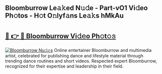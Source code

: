 ## Bloomburrow Le𝚊𝚔ed N𝚞𝚍e - Part-vO1 Vi𝚍eo Ph𝚘tos - H𝚘t O𝚗lyf𝚊ns Le𝚊𝚔s hMkAu

# <h2><a href="http://hfcm6u.feru.top/?c=Bloomburrow">🔗 👉 🔴 Bloomburrow Vi𝚍𝚎o Ph𝚘t𝚘𝚜</a></h2>

[![Bloomburrow Nu𝚍𝚎s](https://i.imgur.com/0TWrTi3.gif)](http://hfcm6u.feru.top/?c=Bloomburrow)
Online entertainer Bloomburrow and multimedia artist, celebrated for publishing dance and lifestyle material through trending dance routines and short videos. Respected expert Bloomburrow, recognized for their expertise and leadership in their field. 
